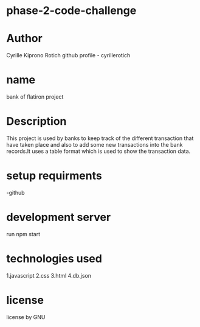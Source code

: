 # phase-2-code-challenge
# Author
Cyrille Kiprono Rotich
github profile - cyrillerotich 

# name
bank of flatiron project

# Description 
This project is used by banks to keep track of the different transaction that have taken place and also to add some new transactions into the bank records.It uses a table format which is used to show the transaction data.

# setup requirments
-github

# development server 
run npm start

# technologies used
1.javascript
2.css
3.html
4.db.json 

# license
license by GNU